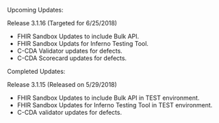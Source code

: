 
Upcoming Updates:

Release 3.1.16 (Targeted for 6/25/2018)
* FHIR Sandbox Updates to include Bulk API.
* FHIR Sandbox Updats for Inferno Testing Tool.
* C-CDA Validator updates for defects.
* C-CDA Scorecard updates for defects.

Completed Updates:

Release 3.1.15 (Released on 5/29/2018)
* FHIR Sandbox Updates to include Bulk API in TEST environment.
* FHIR Sandbox Updates for Inferno Testing Tool in TEST environment.
* C-CDA validator updates for defects.
